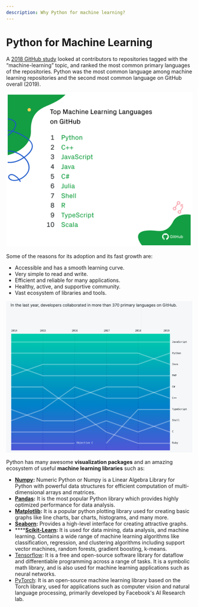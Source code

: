 ```yaml
---
description: Why Python for machine learning?
---
```


# Python for Machine Learning

A [2018 GitHub study](https://github.blog/2019-01-24-the-state-of-the-octoverse-machine-learning/) looked at contributors to repositories tagged with the “machine-learning” topic, and ranked the most common primary languages of the repositories. Python was the most common language among machine learning repositories and the second most common language on GitHub overall \(2019\). 

![Top Machine Learning Programming Languages on GitHub \(2018\)](../../.gitbook/assets/screen-shot-2020-10-09-at-11.40.26-am.png)

Some of the reasons for its adoption and its fast growth are:

* Accessible and has a smooth learning curve.
* Very simple to read and write.
* Efficient and reliable for many applications.
* Healthy, active, and supportive community.
* Vast ecosystem of libraries and tools.

![Top Programming Languages on GitHub \(2019\)](../../.gitbook/assets/screen-shot-2020-10-09-at-11.37.09-am.png)

Python has many awesome **visualization packages** and an amazing ecosystem of useful **machine learning libraries** such as:

* [**Numpy**](https://numpy.org/)**:** Numeric Python or Numpy is a Linear Algebra Library for Python with powerful data structures for efficient computation of multi-dimensional arrays and matrices.
* [**Pandas**](https://pandas.pydata.org/)**:** It is the most popular Python library which provides highly optimized performance for data analysis.
* [**Matplotlib**](https://matplotlib.org/)**:** It is a popular python plotting library used for creating basic graphs like line charts, bar charts, histograms, and many more.
* [**Seaborn**](https://www.geeksforgeeks.org/seaborn-distribution-plots/)**:** Provides a high-level interface for creating attractive graphs.
* \*\*\*\*[**Scikit-Learn**](https://scikit-learn.org/stable/)**:** It is used for data mining, data analysis, and machine learning. Contains a wide range of machine learning algorithms like classification, regression, and clustering algorithms including support vector machines, random forests, gradient boosting, k-means.
* [Tensorflow](https://www.tensorflow.org/): It is a free and open-source software library for dataflow and differentiable programming across a range of tasks. It is a symbolic math library, and is also used for machine learning applications such as neural networks.
* [PyTorch](https://pytorch.org/): It is an open-source machine learning library based on the Torch library, used for applications such as computer vision and natural language processing, primarily developed by Facebook's AI Research lab.


